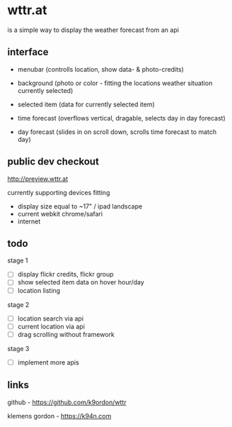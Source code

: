 wttr.at 
==============

is a simple way to display the weather forecast from an api


## interface

- menubar (controlls location, show data- & photo-credits)

- background (photo or color - fitting the locations weather situation currently selected)

- selected item (data for currently selected item)

- time forecast (overflows vertical, dragable, selects day in day forecast)

- day forecast (slides in on scroll down, scrolls time forecast to match day)

## public dev checkout

<http://preview.wttr.at>

currently supporting devices fitting

- display size equal to ~17" / ipad landscape 
- current webkit chrome/safari 
- internet

## todo

stage 1

- [ ] display flickr credits, flickr group
- [ ] show selected item data on hover hour/day
- [ ] location listing

stage 2

- [ ] location search via api
- [ ] current location via api 
- [ ] drag scrolling without framework

stage 3

- [ ] implement more apis


## links

github - <https://github.com/k9ordon/wttr>

klemens gordon - <https://k94n.com>
